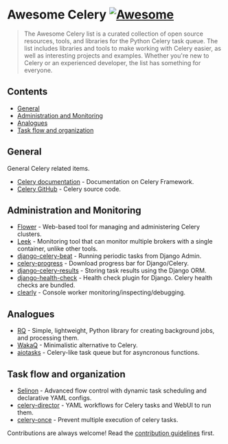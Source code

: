 # Awesome Celery [![Awesome](https://awesome.re/badge.svg)](https://awesome.re)

> The Awesome Celery list is a curated collection of open source resources, tools, and libraries for the Python Celery task queue. The list includes libraries and tools to make working with Celery easier, as well as interesting projects and examples. Whether you&#39;re new to Celery or an experienced developer, the list has something for everyone.


## Contents

- [General](#general)
- [Administration and Monitoring](#administration-and-monitoring)
- [Analogues](#analogues)
- [Task flow and organization](#task-flow-and-organization)

## General

General Celery related items.

- [Celery documentation](https://docs.celeryq.dev/en/stable/) - Documentation on Celery Framework.
- [Celery GitHub](https://github.com/celery/celery) - Celery source code.

## Administration and Monitoring

- [Flower](https://github.com/mher/flower) - Web-based tool for managing and administering Celery clusters.
- [Leek](https://github.com/kodless/leek) - Monitoring tool that can monitor multiple brokers with a single container, unlike other tools.
- [django-celery-beat](https://github.com/celery/django-celery-beat) - Running periodic tasks from Django Admin.
- [celery-progress](https://github.com/czue/celery-progress) - Download progress bar for Django/Celery.
- [django-celery-results](https://github.com/celery/django-celery-results) - Storing task results using the Django ORM.
- [django-health-check](https://github.com/revsys/django-health-check) - Health check plugin for Django. Celery health checks are bundled.
- [clearly](https://github.com/rsalmei/clearly) - Console worker monitoring/inspecting/debugging.

## Analogues

- [RQ](https://github.com/rq/rq) - Simple, lightweight, Python library for creating background jobs, and processing them.
- [WakaQ](https://github.com/wakatime/wakaq) - Minimalistic alternative to Celery.
- [aiotasks](https://github.com/cr0hn/aiotasks) - Celery-like task queue but for asyncronous functions.

## Task flow and organization
- [Selinon](https://github.com/selinon/selinon) - Advanced flow control with dynamic task scheduling and declarative YAML configs.
- [celery-director](https://github.com/ovh/celery-director) - YAML workflows for Celery tasks and WebUI to run them.
- [celery-once](https://github.com/cameronmaske/celery-once) - Prevent multiple execution of celery tasks.

Contributions are always welcome! Read the [contribution guidelines](contributing.md) first.
